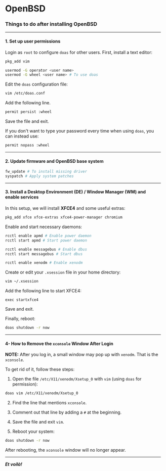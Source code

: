 # OpenBSD

### Things to do after installing OpenBSD

---

#### 1. Set up user permissions

Login as `root` to configure `doas` for other users.
First, install a text editor:

```bash
pkg_add vim
```

```bash
usermod -G operator <user name>
usermod -G wheel <user name> # To use doas
```

Edit the `doas` configuration file:

```bash
vim /etc/doas.conf
```

Add the following line.
```bash
permit persist :wheel
```

Save the file and exit.

If you don't want to type your password every time when using `doas`, you can instead use:

```bash
permit nopass :wheel
```

---

#### 2. Update firmware and OpenBSD base system

```bash
fw_update # To install missing driver
syspatch # Apply system patches
```

---

#### 3. Install a Desktop Environment (DE) / Window Manager (WM) and enable services

In this setup, we will install **XFCE4** and some useful extras:

```bash
pkg_add xfce xfce-extras xfce4-power-manager chromium
```

Enable and start necessary daemons:

```bash
rcctl enable apmd # Enable power daemon
rcctl start apmd # Start power daemon

rcctl enable messagebus # Enable dbus
rcctl start messagebus # Start dbus

rcctl enable xenodm # Enable xenodm
```

Create or edit your `.xsession` file in your home directory:

```bash
vim ~/.xsession
```

Add the following line to start XFCE4:

```
exec startxfce4
```

Save and exit.

Finally, reboot:

```bash
doas shutdown -r now
```

---

#### 4- How to Remove the `xconsole` Window After Login

**NOTE:** After you log in, a small window may pop up with `xenodm`. That is the `xconsole`.

To get rid of it, follow these steps:

1. Open the file `/etc/X11/xenodm/Xsetup_0` with `vim` (using `doas` for permission):

```bash
doas vim /etc/X11/xenodm/Xsetup_0
```

2. Find the line that mentions `xconsole`.

3. Comment out that line by adding a `#` at the beginning.

4. Save the file and exit `vim`.

5. Reboot your system:

```bash
doas shutdown -r now
```

After rebooting, the `xconsole` window will no longer appear.

---

***Et voilà!***
